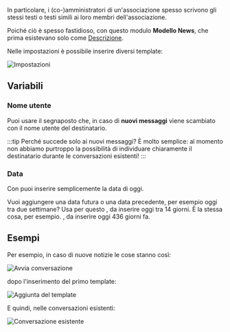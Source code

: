 In particolare, i (co-)amministratori di un'associazione spesso scrivono gli stessi testi o testi simili ai loro membri dell'associazione.

Poiché ciò è spesso fastidioso, con questo modulo **Modello News**, che prima esistevano solo come [Descrizione](https://forum.leitstellenspiel.de/index.php?thread/18912-skript-wunsch-autofill-f%C3%BCr-nachrichten/).

Nelle impostazioni è possibile inserire diversi template:

![Impostazioni](./settings.png)

## Variabili

### Nome utente

Puoi usare il segnaposto <variable variable="username"/> che, in caso di **nuovi messaggi** viene scambiato con il nome utente del destinatario.

:::tip Perché succede solo ai nuovi messaggi?
È molto semplice: al momento non abbiamo purtroppo la possibilità di individuare chiaramente il destinatario durante le conversazioni esistenti!
:::

### Data

Con <variable variable="today"/> puoi inserire semplicemente la data di oggi.

Vuoi aggiungere una data futura o una data precedente, per esempio oggi tra due settimane? Usa per questo <variable variable="today+14"/>, da inserire oggi tra 14 giorni. È la stessa cosa, per esempio. <variable variable="today-436"/>, da inserire oggi 436 giorni fa.


## Esempi

Per esempio, in caso di nuove notizie le cose stanno così:

![Avvia conversazione](./new_message.png)

dopo l'inserimento del primo template:

![Aggiunta del template](./entered.png)

E quindi, nelle conversazioni esistenti:

![Conversazione esistente](./existing_messages.png)
